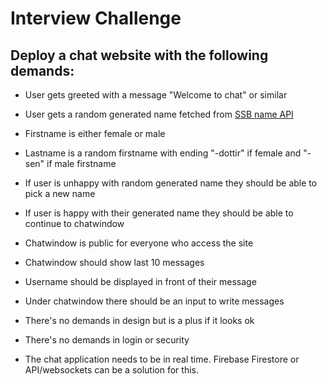 # Interview Challenge

## Deploy a chat website with the following demands:

- User gets greeted with a message "Welcome to chat" or similar
- User gets a random generated name fetched from [SSB name API](https://www.ssb.no/statbank/table/10467/tableViewLayout1/)
- Firstname is either female or male
- Lastname is a random firstname with ending "-dottir" if female and "-sen" if male firstname
- If user is unhappy with random generated name they should be able to pick a new name
- If user is happy with their generated name they should be able to continue to chatwindow

- Chatwindow is public for everyone who access the site
- Chatwindow should show last 10 messages
- Username should be displayed in front of their message
- Under chatwindow there should be an input to write messages

- There's no demands in design but is a plus if it looks ok
- There's no demands in login or security

- The chat application needs to be in real time. Firebase Firestore or API/websockets can be a solution for this.
